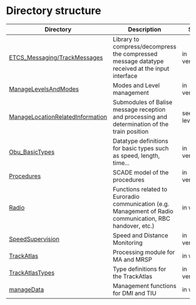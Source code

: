 # Directory structure

Directory | Description | Status
----------|-------------|-------
[ETCS_Messaging/TrackMessages](https://github.com/openETCS/modeling/tree/master/model/Scade/System/ObuFunctions/ETCS_Messaging/TrackMessages) | Library to compress/decompress the compressed message datatype received at the input interface | in verification
[ManageLevelsAndModes](https://github.com/openETCS/modeling/tree/master/model/Scade/System/ObuFunctions/ManageLevelsAndModes) | Modes and Level management| in verification
[ManageLocationRelatedInformation](https://github.com/openETCS/modeling/tree/master/model/Scade/System/ObuFunctions/ManageLocationRelatedInformation) | Submodules of Balise message reception and processing and determination of the train position| see next level
[Obu_BasicTypes](https://github.com/openETCS/modeling/tree/master/model/Scade/System/ObuFunctions/Obu_BasicTypes) | Datatype definitions for basic types such as speed, length, time...| in verification
[Procedures](https://github.com/openETCS/modeling/tree/master/model/Scade/System/ObuFunctions/Procedures) | SCADE model of the procedures | in verification
[Radio](https://github.com/openETCS/modeling/tree/master/model/Scade/System/ObuFunctions/Radio) | Functions related to Euroradio communication (e.g. Management of Radio communication, RBC handover, etc.)| in work
[SpeedSupervision](https://github.com/openETCS/modeling/tree/master/model/Scade/System/ObuFunctions/SpeedSupervison) | Speed and Distance Monitoring | in verification
[TrackAtlas](https://github.com/openETCS/modeling/tree/master/model/Scade/System/ObuFunctions/TrackAtlas) | Processing module for MA and MRSP | in work
[TrackAtlasTypes](https://github.com/openETCS/modeling/tree/master/model/Scade/System/ObuFunctions/TrackAtlasTypes) | Type definitions for the TrackAtlas | in verification
[manageData](https://github.com/openETCS/modeling/tree/master/model/Scade/System/ObuFunctions/manageData) | Management functions for DMI and TIU | in work

